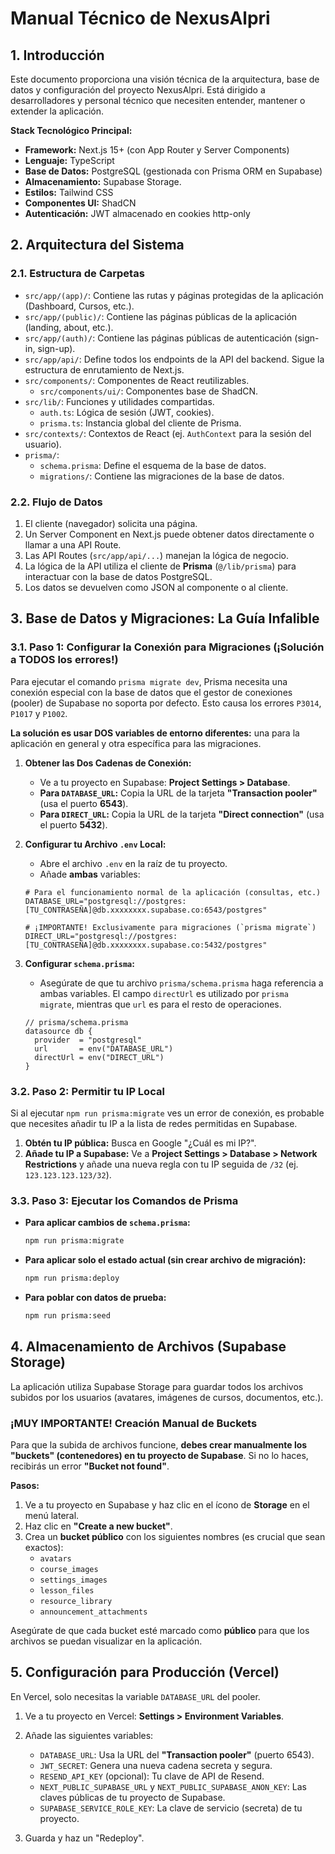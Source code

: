 # Manual Técnico de NexusAlpri

## 1. Introducción

Este documento proporciona una visión técnica de la arquitectura, base de datos y configuración del proyecto NexusAlpri. Está dirigido a desarrolladores y personal técnico que necesiten entender, mantener o extender la aplicación.

**Stack Tecnológico Principal:**
*   **Framework:** Next.js 15+ (con App Router y Server Components)
*   **Lenguaje:** TypeScript
*   **Base de Datos:** PostgreSQL (gestionada con Prisma ORM en Supabase)
*   **Almacenamiento:** Supabase Storage.
*   **Estilos:** Tailwind CSS
*   **Componentes UI:** ShadCN
*   **Autenticación:** JWT almacenado en cookies http-only

## 2. Arquitectura del Sistema

### 2.1. Estructura de Carpetas

*   `src/app/(app)/`: Contiene las rutas y páginas protegidas de la aplicación (Dashboard, Cursos, etc.).
*   `src/app/(public)/`: Contiene las páginas públicas de la aplicación (landing, about, etc.).
*   `src/app/(auth)/`: Contiene las páginas públicas de autenticación (sign-in, sign-up).
*   `src/app/api/`: Define todos los endpoints de la API del backend. Sigue la estructura de enrutamiento de Next.js.
*   `src/components/`: Componentes de React reutilizables.
    *   `src/components/ui/`: Componentes base de ShadCN.
*   `src/lib/`: Funciones y utilidades compartidas.
    *   `auth.ts`: Lógica de sesión (JWT, cookies).
    *   `prisma.ts`: Instancia global del cliente de Prisma.
*   `src/contexts/`: Contextos de React (ej. `AuthContext` para la sesión del usuario).
*   `prisma/`:
    *   `schema.prisma`: Define el esquema de la base de datos.
    *   `migrations/`: Contiene las migraciones de la base de datos.

### 2.2. Flujo de Datos

1.  El cliente (navegador) solicita una página.
2.  Un Server Component en Next.js puede obtener datos directamente o llamar a una API Route.
3.  Las API Routes (`src/app/api/...`) manejan la lógica de negocio.
4.  La lógica de la API utiliza el cliente de **Prisma** (`@/lib/prisma`) para interactuar con la base de datos PostgreSQL.
5.  Los datos se devuelven como JSON al componente o al cliente.

## 3. Base de Datos y Migraciones: La Guía Infalible

### 3.1. Paso 1: Configurar la Conexión para Migraciones (¡Solución a TODOS los errores!)

Para ejecutar el comando `prisma migrate dev`, Prisma necesita una conexión especial con la base de datos que el gestor de conexiones (pooler) de Supabase no soporta por defecto. Esto causa los errores `P3014`, `P1017` y `P1002`.

**La solución es usar DOS variables de entorno diferentes:** una para la aplicación en general y otra específica para las migraciones.

1.  **Obtener las Dos Cadenas de Conexión:**
    *   Ve a tu proyecto en Supabase: **Project Settings > Database**.
    *   **Para `DATABASE_URL`:** Copia la URL de la tarjeta **"Transaction pooler"** (usa el puerto **6543**).
    *   **Para `DIRECT_URL`:** Copia la URL de la tarjeta **"Direct connection"** (usa el puerto **5432**).

2.  **Configurar tu Archivo `.env` Local:**
    *   Abre el archivo `.env` en la raíz de tu proyecto.
    *   Añade **ambas** variables:

    ```dotenv
    # Para el funcionamiento normal de la aplicación (consultas, etc.)
    DATABASE_URL="postgresql://postgres:[TU_CONTRASEÑA]@db.xxxxxxxx.supabase.co:6543/postgres"

    # ¡IMPORTANTE! Exclusivamente para migraciones (`prisma migrate`)
    DIRECT_URL="postgresql://postgres:[TU_CONTRASEÑA]@db.xxxxxxxx.supabase.co:5432/postgres"
    ```

3.  **Configurar `schema.prisma`:**
    *   Asegúrate de que tu archivo `prisma/schema.prisma` haga referencia a ambas variables. El campo `directUrl` es utilizado por `prisma migrate`, mientras que `url` es para el resto de operaciones.

    ```prisma
    // prisma/schema.prisma
    datasource db {
      provider  = "postgresql"
      url       = env("DATABASE_URL")
      directUrl = env("DIRECT_URL")
    }
    ```

### 3.2. Paso 2: Permitir tu IP Local

Si al ejecutar `npm run prisma:migrate` ves un error de conexión, es probable que necesites añadir tu IP a la lista de redes permitidas en Supabase.

1.  **Obtén tu IP pública:** Busca en Google "¿Cuál es mi IP?".
2.  **Añade tu IP a Supabase:** Ve a **Project Settings > Database > Network Restrictions** y añade una nueva regla con tu IP seguida de `/32` (ej. `123.123.123.123/32`).

### 3.3. Paso 3: Ejecutar los Comandos de Prisma

*   **Para aplicar cambios de `schema.prisma`:**
    ```bash
    npm run prisma:migrate
    ```
*   **Para aplicar solo el estado actual (sin crear archivo de migración):**
    ```bash
    npm run prisma:deploy
    ```
*   **Para poblar con datos de prueba:**
    ```bash
    npm run prisma:seed
    ```

## 4. Almacenamiento de Archivos (Supabase Storage)

La aplicación utiliza Supabase Storage para guardar todos los archivos subidos por los usuarios (avatares, imágenes de cursos, documentos, etc.).

### **¡MUY IMPORTANTE! Creación Manual de Buckets**

Para que la subida de archivos funcione, **debes crear manualmente los "buckets" (contenedores) en tu proyecto de Supabase**. Si no lo haces, recibirás un error **"Bucket not found"**.

**Pasos:**
1.  Ve a tu proyecto en Supabase y haz clic en el ícono de **Storage** en el menú lateral.
2.  Haz clic en **"Create a new bucket"**.
3.  Crea un **bucket público** con los siguientes nombres (es crucial que sean exactos):
    *   `avatars`
    *   `course_images`
    *   `settings_images`
    *   `lesson_files`
    *   `resource_library`
    *   `announcement_attachments`

Asegúrate de que cada bucket esté marcado como **público** para que los archivos se puedan visualizar en la aplicación.

## 5. Configuración para Producción (Vercel)

En Vercel, solo necesitas la variable `DATABASE_URL` del pooler.

1.  Ve a tu proyecto en Vercel: **Settings > Environment Variables**.
2.  Añade las siguientes variables:

    *   `DATABASE_URL`: Usa la URL del **"Transaction pooler"** (puerto 6543).
    *   `JWT_SECRET`: Genera una nueva cadena secreta y segura.
    *   `RESEND_API_KEY` (opcional): Tu clave de API de Resend.
    *   `NEXT_PUBLIC_SUPABASE_URL` y `NEXT_PUBLIC_SUPABASE_ANON_KEY`: Las claves públicas de tu proyecto de Supabase.
    *   `SUPABASE_SERVICE_ROLE_KEY`: La clave de servicio (secreta) de tu proyecto.

3.  Guarda y haz un "Redeploy".
